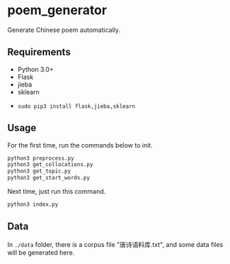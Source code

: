 # poem_generator

Generate Chinese poem automatically.

## Requirements

* Python 3.0+
* Flask
* jieba
* sklearn
- `sudo pip3 install flask,jieba,sklearn`

## Usage

For the first time, run the commands below to init.

```bash
python3 preprocess.py
python3 get_collocations.py
python3 get_topic.py
python3 get_start_words.py
```

Next time, just run this command.

```bash
python3 index.py
```

## Data

In `./data` folder, there is a corpus file "唐诗语料库.txt", and some data files will be generated here.
